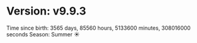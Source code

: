 # Version: v9.9.3
Time since birth: 3565 days, 85560 hours, 5133600 minutes, 308016000 seconds
Season: Summer ☀️
